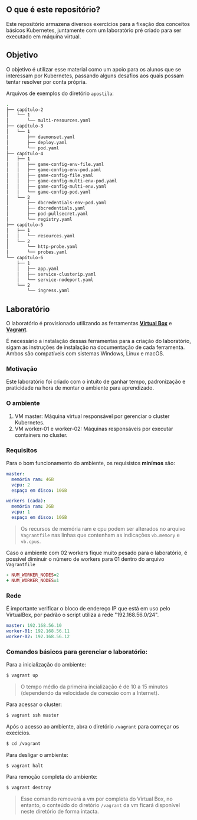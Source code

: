 ## O que é este repositório?

Este repositório armazena diversos exercícios para a fixação dos conceitos básicos Kubernetes, juntamente com um laboratório pré criado para ser executado em máquina virtual.

## Objetivo

O objetivo é utilizar esse material como um apoio para os alunos que se interessam por Kubernetes, passando alguns desafios aos quais possam tentar resolver por conta própria.

Arquivos de exemplos do diretório `apostila`:
```sh
.
├── capítulo-2
│   └── 1
│       └── multi-resources.yaml
├── capítulo-3
│   └── 1
│       ├── daemonset.yaml
│       ├── deploy.yaml
│       └── pod.yaml
├── capítulo-4
│   ├── 1
│   │   ├── game-config-env-file.yaml
│   │   ├── game-config-env-pod.yaml
│   │   ├── game-config-file.yaml
│   │   ├── game-config-multi-env-pod.yaml
│   │   ├── game-config-multi-env.yaml
│   │   └── game-config-pod.yaml
│   └── 2
│       ├── dbcredentials-env-pod.yaml
│       ├── dbcredentials.yaml
│       ├── pod-pullsecret.yaml
│       └── registry.yaml
├── capítulo-5
│   ├── 1
│   │   └── resources.yaml
│   └── 2
│       └── http-probe.yaml
│       └── probes.yaml
└── capítulo-6
    ├── 1
    │   ├── app.yaml
    │   ├── service-clusterip.yaml
    │   └── service-nodeport.yaml
    └── 2
        └── ingress.yaml
```

## Laboratório

O laboratório é provisionado utilizando as ferramentas [**Virtual Box**](https://www.virtualbox.org/) e [**Vagrant**](https://www.vagrantup.com/).

É necessário a instalação dessas ferramentas para a criação do laboratório, sigam as instruções de instalação na documentação de cada ferramenta. Ambos são compatíveis com sistemas Windows, Linux e macOS.

### Motivação
Este laboratório foi criado com o intuito de ganhar tempo, padronização e praticidade na hora de montar o ambiente para aprendizado.

### O ambiente

1. VM master: Máquina virtual responsável por gerenciar o cluster Kubernetes.
2. VM worker-01 e worker-02: Máquinas responsáveis por executar containers no cluster.

### Requisitos
Para o bom funcionamento do ambiente, os requisistos **minímos** são:

```yaml
master:
  memória ram: 4GB
  vcpu: 2
  espaço em disco: 10GB

workers (cada):
  memória ram: 2GB
  vcpu: 1
  espaço em disco: 10GB
```

> Os recursos de memória ram e cpu podem ser alterados no arquivo `Vagrantfile` nas linhas que contenham as indicações `vb.memory` e `vb.cpus`.

Caso o ambiente com 02 workers fique muito pesado para o laboratório, é possível diminuir o número de workers para 01 dentro do arquivo `Vagrantfile`

```rb
- NUM_WORKER_NODES=2
+ NUM_WORKER_NODES=1
```

### Rede
É importante verificar o bloco de endereço IP que está em uso pelo VirtualBox, por padrão o script utiliza a rede "192.168.56.0/24".

```yaml
master: 192.168.56.10
worker-01: 192.168.56.11
worker-02: 192.168.56.12
```

### Comandos básicos para gerenciar o laboratório:
Para a inicialização do ambiente:
```sh
$ vagrant up
```
> O tempo médio da primeira incialização é de 10 a 15 minutos (dependendo da velocidade de conexão com a Internet).

Para acessar o cluster:
```sh
$ vagrant ssh master
```

Após o acesso ao ambiente, abra o diretório `/vagrant` para começar os execícios.
```sh
$ cd /vagrant
```

Para desligar o ambiente:
```sh
$ vagrant halt
```

Para remoção completa do ambiente:
```sh
$ vagrant destroy
```
> Esse comando removerá a vm por completa do Virtual Box, no entanto, o conteúdo do diretório `/vagrant` da vm ficará disponível neste diretório de forma intacta.

